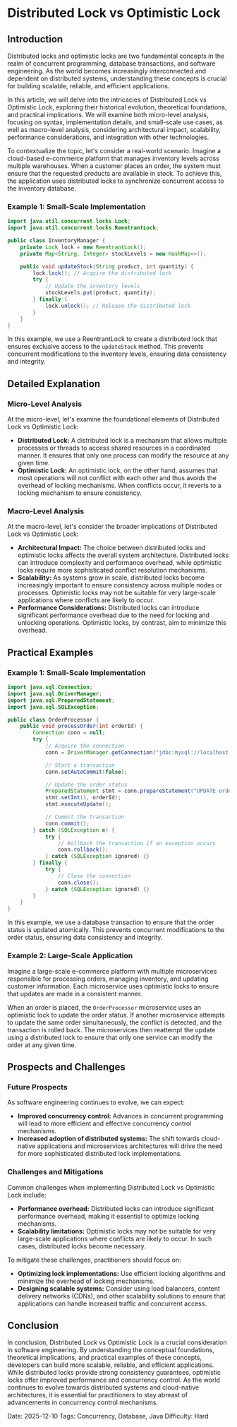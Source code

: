 # Distributed Lock vs Optimistic Lock
## Introduction
Distributed locks and optimistic locks are two fundamental concepts in the realm of concurrent programming, database transactions, and software engineering. As the world becomes increasingly interconnected and dependent on distributed systems, understanding these concepts is crucial for building scalable, reliable, and efficient applications.

In this article, we will delve into the intricacies of Distributed Lock vs Optimistic Lock, exploring their historical evolution, theoretical foundations, and practical implications. We will examine both micro-level analysis, focusing on syntax, implementation details, and small-scale use cases, as well as macro-level analysis, considering architectural impact, scalability, performance considerations, and integration with other technologies.

To contextualize the topic, let's consider a real-world scenario. Imagine a cloud-based e-commerce platform that manages inventory levels across multiple warehouses. When a customer places an order, the system must ensure that the requested products are available in stock. To achieve this, the application uses distributed locks to synchronize concurrent access to the inventory database.

### Example 1: Small-Scale Implementation
```java
import java.util.concurrent.locks.Lock;
import java.util.concurrent.locks.ReentrantLock;

public class InventoryManager {
    private Lock lock = new ReentrantLock();
    private Map<String, Integer> stockLevels = new HashMap<>();

    public void updateStock(String product, int quantity) {
        lock.lock(); // Acquire the distributed lock
        try {
            // Update the inventory levels
            stockLevels.put(product, quantity);
        } finally {
            lock.unlock(); // Release the distributed lock
        }
    }
}
```
In this example, we use a ReentrantLock to create a distributed lock that ensures exclusive access to the `updateStock` method. This prevents concurrent modifications to the inventory levels, ensuring data consistency and integrity.

## Detailed Explanation

### Micro-Level Analysis

At the micro-level, let's examine the foundational elements of Distributed Lock vs Optimistic Lock:

* **Distributed Lock:** A distributed lock is a mechanism that allows multiple processes or threads to access shared resources in a coordinated manner. It ensures that only one process can modify the resource at any given time.
* **Optimistic Lock:** An optimistic lock, on the other hand, assumes that most operations will not conflict with each other and thus avoids the overhead of locking mechanisms. When conflicts occur, it reverts to a locking mechanism to ensure consistency.

### Macro-Level Analysis

At the macro-level, let's consider the broader implications of Distributed Lock vs Optimistic Lock:

* **Architectural Impact:** The choice between distributed locks and optimistic locks affects the overall system architecture. Distributed locks can introduce complexity and performance overhead, while optimistic locks require more sophisticated conflict resolution mechanisms.
* **Scalability:** As systems grow in scale, distributed locks become increasingly important to ensure consistency across multiple nodes or processes. Optimistic locks may not be suitable for very large-scale applications where conflicts are likely to occur.
* **Performance Considerations:** Distributed locks can introduce significant performance overhead due to the need for locking and unlocking operations. Optimistic locks, by contrast, aim to minimize this overhead.

## Practical Examples

### Example 1: Small-Scale Implementation
```java
import java.sql.Connection;
import java.sql.DriverManager;
import java.sql.PreparedStatement;
import java.sql.SQLException;

public class OrderProcessor {
    public void processOrder(int orderId) {
        Connection conn = null;
        try {
            // Acquire the connection
            conn = DriverManager.getConnection("jdbc:mysql://localhost:3306/mydb", "user", "password");

            // Start a transaction
            conn.setAutoCommit(false);

            // Update the order status
            PreparedStatement stmt = conn.prepareStatement("UPDATE orders SET status = 'processed' WHERE id = ?");
            stmt.setInt(1, orderId);
            stmt.executeUpdate();

            // Commit the transaction
            conn.commit();
        } catch (SQLException e) {
            try {
                // Rollback the transaction if an exception occurs
                conn.rollback();
            } catch (SQLException ignored) {}
        } finally {
            try {
                // Close the connection
                conn.close();
            } catch (SQLException ignored) {}
        }
    }
}
```
In this example, we use a database transaction to ensure that the order status is updated atomically. This prevents concurrent modifications to the order status, ensuring data consistency and integrity.

### Example 2: Large-Scale Application

Imagine a large-scale e-commerce platform with multiple microservices responsible for processing orders, managing inventory, and updating customer information. Each microservice uses optimistic locks to ensure that updates are made in a consistent manner.

When an order is placed, the `OrderProcessor` microservice uses an optimistic lock to update the order status. If another microservice attempts to update the same order simultaneously, the conflict is detected, and the transaction is rolled back. The microservices then reattempt the update using a distributed lock to ensure that only one service can modify the order at any given time.

## Prospects and Challenges

### Future Prospects

As software engineering continues to evolve, we can expect:

* **Improved concurrency control:** Advances in concurrent programming will lead to more efficient and effective concurrency control mechanisms.
* **Increased adoption of distributed systems:** The shift towards cloud-native applications and microservices architectures will drive the need for more sophisticated distributed lock implementations.

### Challenges and Mitigations

Common challenges when implementing Distributed Lock vs Optimistic Lock include:

* **Performance overhead:** Distributed locks can introduce significant performance overhead, making it essential to optimize locking mechanisms.
* **Scalability limitations:** Optimistic locks may not be suitable for very large-scale applications where conflicts are likely to occur. In such cases, distributed locks become necessary.

To mitigate these challenges, practitioners should focus on:

* **Optimizing lock implementations:** Use efficient locking algorithms and minimize the overhead of locking mechanisms.
* **Designing scalable systems:** Consider using load balancers, content delivery networks (CDNs), and other scalability solutions to ensure that applications can handle increased traffic and concurrent access.

## Conclusion

In conclusion, Distributed Lock vs Optimistic Lock is a crucial consideration in software engineering. By understanding the conceptual foundations, theoretical implications, and practical examples of these concepts, developers can build more scalable, reliable, and efficient applications. While distributed locks provide strong consistency guarantees, optimistic locks offer improved performance and concurrency control. As the world continues to evolve towards distributed systems and cloud-native architectures, it is essential for practitioners to stay abreast of advancements in concurrency control mechanisms.

Date: 2025-12-10
Tags: Concurrency, Database, Java
Difficulty: Hard